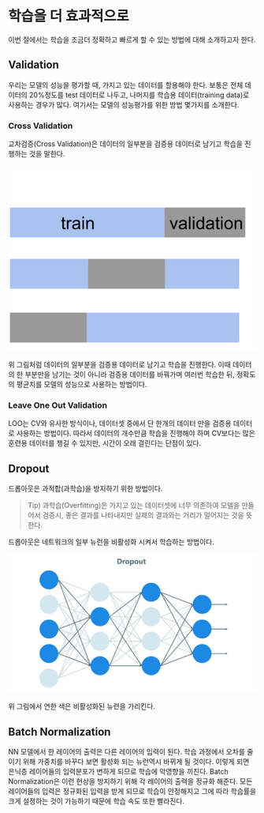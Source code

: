 # 학습을 더 효과적으로

이번 절에서는 학습을 조금더 정확하고 빠르게 할 수 있는 방법에 대해 소개하고자 한다.

## Validation

우리는 모델의 성능을 평가할 때, 가지고 있는 데이터를 할용해야 한다. 보통은 전체 데이터의 20%정도를 test 데이터로 나두고, 나머지를 학습용 데이터(training data)로 사용하는 경우가 많다. 여기서는 모델의 성능평가를 위한 방법 몇가지를 소개한다.

### Cross Validation

교차검증(Cross Validation)은 데이터의 일부분을 검증용 데이터로 남기고 학습을 진행하는 것을 말한다. 

![CV](../img/CV.png)

위 그림처럼 데이터의 일부분을 검증용 데이터로 남기고 학습을 진행한다. 이때 데이터의 한 부분만을 남기는 것이 아니라 검증용 데이터를 바꿔가며 여러번 학습한 뒤, 정확도의 평균치를 모델의 성능으로 사용하는 방법이다.

### Leave One Out Validation

LOO는 CV와 유사한 방식이나, 데이터셋 중에서 단 한개의 데이터 만을 검증용 데이터로 사용하는 방법이다. 따라서 데이터의 개수만큼 학습을 진행해야 하며 CV보다는 많은 훈련용 데이터를 챙길 수 있지만, 시간이 오래 걸린다는 단점이 있다.

## Dropout

드롭아웃은 과적합(과학습)을 방지하기 위한 방법이다. 

> Tip) 과학습(Overfitting)은 가지고 있는 데이터셋에 너무 의존하여 모델을 만들어서 검증시, 좋은 결과를 나타내지만 실제의 결과와는 거리가 멀어지는 것을 뜻한다.

드롭아웃은 네트워크의 일부 뉴런을 비활성화 시켜서 학습하는 방법이다.

![dropout](../img/dropout.jpg)

위 그림에서 연한 색은 비활성화된 뉴련을 가리킨다.

## Batch Normalization

NN 모델에서 한 레이어의 출력은 다른 레이어의 입력이 된다. 학습 과정에서 오차를 줄이기 위해 가중치를 바꾸다 보면 활성화 되는 뉴런역시 바뀌게 될 것이다. 이렇게 되면 은닉층 레이어들의 입력분포가 변하게 되므로 학습에 악영향을 끼친다. Batch Normalization은 이런 현상을 방지하기 위해 각 레이어의 출력을 정규화 해준다. 모든 레이어들의 입력은 정규화된 입력을 받게 되므로 학습이 안정해지고 그에 따라 학습률을 크게 설정하는 것이 가능하기 때문에 학습 속도 또한 빨라진다.